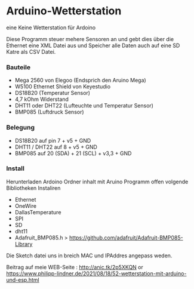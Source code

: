 # Arduino-Wetterstation
eine Keine Wetterstation für Ardoino

Diese Programm steuer mehere Sensoren an und gebt dies über die Ethernet eine XML Datei aus und Speicher alle Daten auch auf eine SD Katre als CSV Datei.

### Bauteile
- Mega 2560 von Elegoo (Endsprich den Aruino Mega)
- W5100 Ethernet Shield von Keyestudio
- DS18B20 (Temperatur Sensor)
- 4,7 kOhm Widerstand
- DHT11 oder DHT22 (Lufteuchte und Temperatur Sensor)
- BMP085 (Luftdruck Sensor)

### Belegung
- DS18B20 auf pin 7 + v5 + GND
- DHT11 / DHT22 auf 8 + v5 + GND
- BMP085 auf 20 (SDA) + 21 (SCL) + v3,3 + GND

### Install
Herunterladen Ardoino Ordner inhalt mit Aruino Programm offen volgende Bibliotheken Instaliren
- Ethernet
- OneWire
- DallasTemperature
- SPI
- SD
- dht11
- Adafruit_BMP085.h > https://github.com/adafruit/Adafruit-BMP085-Library

Die Sketch datei uns in breich MAC und IPAddres angepass weden.

Beitrag auf meie WEB-Seite : http://anic.tk/2p5XKQN or https://www.philipp-lindner.de/2021/08/18/52-wetterstation-mit-arduino-und-esp.html
